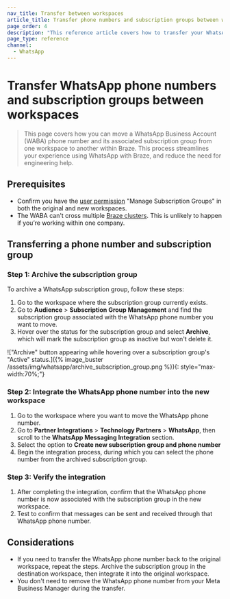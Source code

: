 ```yaml
---
nav_title: Transfer between workspaces
article_title: Transfer phone numbers and subscription groups between workspaces
page_order: 4
description: "This reference article covers how to transfer your WhatsApp phone number and subscription groups between workspaces."
page_type: reference
channel:
  - WhatsApp
---
```


# Transfer WhatsApp phone numbers and subscription groups between workspaces

> This page covers how you can move a WhatsApp Business Account (WABA) phone number and its associated subscription group from one workspace to another within Braze. This process streamlines your experience using WhatsApp with Braze, and reduce the need for engineering help.

## Prerequisites

- Confirm you have the [user permission]({{site.baseurl}}/user_guide/administrative/app_settings/manage_your_braze_users/user_permissions/#list-of-permissions) "Manage Subscription Groups" in both the original and new workspaces.
- The WABA can't cross multiple [Braze clusters]({{site.baseurl}}/user_guide/administrative/access_braze/sdk_endpoints). This is unlikely to happen if you’re working within one company. 

## Transferring a phone number and subscription group

### Step 1: Archive the subscription group

To archive a WhatsApp subscription group, follow these steps:

1. Go to the workspace where the subscription group currently exists.
2. Go to **Audience** > **Subscription Group Management** and find the subscription group associated with the WhatsApp phone number you want to move.
3. Hover over the status for the subscription group and select <i class="fa-solid fa-box-archive"></i> **Archive**, which will mark the subscription group as inactive but won't delete it.

!["Archive" button appearing while hovering over a subscription group's "Active" status.]({% image_buster /assets/img/whatsapp/archive_subscription_group.png %}){: style="max-width:70%;"}

### Step 2: Integrate the WhatsApp phone number into the new workspace

1. Go to the workspace where you want to move the WhatsApp phone number.
2. Go to **Partner Integrations** > **Technology Partners** > **WhatsApp**, then scroll to the **WhatsApp Messaging Integration** section. 
3. Select the option to **Create new subscription group and phone number**
4. Begin the integration process, during which you can select the phone number from the archived subscription group.

### Step 3: Verify the integration

1. After completing the integration, confirm that the WhatsApp phone number is now associated with the subscription group in the new workspace.
2. Test to confirm that messages can be sent and received through that WhatsApp phone number.

## Considerations

- If you need to transfer the WhatsApp phone number back to the original workspace, repeat the steps. Archive the subscription group in the destination workspace, then integrate it into the original workspace.
- You don't need to remove the WhatsApp phone number from your Meta Business Manager during the transfer.